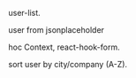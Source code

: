 user-list.

user from jsonplaceholder 

hoc Context, react-hook-form.

sort user by city/company (A-Z).
